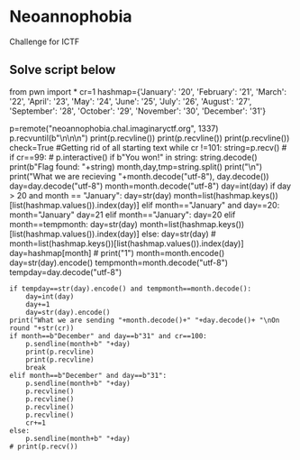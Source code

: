 # Neoannophobia
Challenge for ICTF

Solve script below
-------------------------
from pwn import *
cr=1
hashmap={'January': '20', 'February': '21', 'March': '22', 'April': '23', 'May': '24', 'June': '25', 'July': '26', 'August': '27', 'September': '28', 'October': '29', 'November': '30', 'December': '31'}

p=remote("neoannophobia.chal.imaginaryctf.org", 1337)
p.recvuntil(b"\n\n\n")
print(p.recvline())
print(p.recvline())
print(p.recvline())
check=True
#Getting rid of all starting text
while cr !=101:
	string=p.recv()
	# if cr==99:
		# p.interactive()
	if b"You won!" in string:
		string.decode()
		print(b"Flag found: "+string)
	month,day,tmp=string.split()
	print("\n")
	print("What we are recieving "+month.decode("utf-8"), day.decode())
	day=day.decode("utf-8")
	month=month.decode("utf-8")
	day=int(day)
	if day > 20 and month == "January":
		day=str(day)
		month=list(hashmap.keys())[list(hashmap.values()).index(day)]
	elif month=="January" and day==20:
		month="January"
		day=21
	elif month=="January":
		day=20
	elif month==tempmonth:
		day=str(day)
		month=list(hashmap.keys())[list(hashmap.values()).index(day)]
	else:
		day=str(day)
		# month=list(hashmap.keys())[list(hashmap.values()).index(day)]
		day=hashmap[month]
		# print("1")
	month=month.encode()
	day=str(day).encode()
	tempmonth=month.decode("utf-8")
	tempday=day.decode("utf-8")

	if tempday==str(day).encode() and tempmonth==month.decode():
		day=int(day)
		day+=1
		day=str(day).encode()
	print("What we are sending "+month.decode()+" "+day.decode()+ "\nOn round "+str(cr))
	if month==b"December" and day==b"31" and cr==100:
		p.sendline(month+b" "+day)
		print(p.recvline)
		print(p.recvline)
		break
	elif month==b"December" and day==b"31":
		p.sendline(month+b" "+day)
		p.recvline()
		p.recvline()
		p.recvline()
		p.recvline()
		cr+=1
	else:
		p.sendline(month+b" "+day)
	# print(p.recv())
